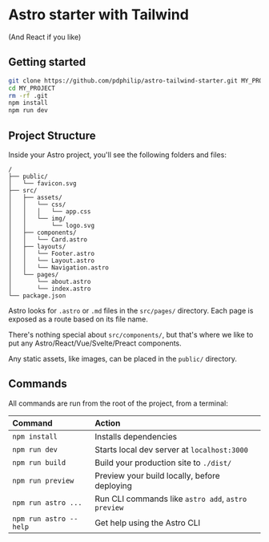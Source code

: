 # Astro starter with Tailwind
(And React if you like)

## Getting started

```bash
git clone https://github.com/pdphilip/astro-tailwind-starter.git MY_PROJECT
cd MY_PROJECT
rm -rf .git
npm install
npm run dev

```

## Project Structure

Inside your Astro project, you'll see the following folders and files:

```
/
├── public/
│   └── favicon.svg
├── src/
│   ├── assets/
│   │   └── css/
│   │   │   └── app.css
│   │   └── img/
│   │       └── logo.svg
│   ├── components/
│   │   └── Card.astro
│   ├── layouts/
│   │   └── Footer.astro
│   │   └── Layout.astro
│   │   └── Navigation.astro
│   └── pages/
│       └── about.astro
│       └── index.astro
└── package.json
```

Astro looks for `.astro` or `.md` files in the `src/pages/` directory. Each page is exposed as a route based on its file name.

There's nothing special about `src/components/`, but that's where we like to put any Astro/React/Vue/Svelte/Preact components.

Any static assets, like images, can be placed in the `public/` directory.

## Commands

All commands are run from the root of the project, from a terminal:

| Command                | Action                                             |
| :--------------------- | :------------------------------------------------- |
| `npm install`          | Installs dependencies                              |
| `npm run dev`          | Starts local dev server at `localhost:3000`        |
| `npm run build`        | Build your production site to `./dist/`            |
| `npm run preview`      | Preview your build locally, before deploying       |
| `npm run astro ...`    | Run CLI commands like `astro add`, `astro preview` |
| `npm run astro --help` | Get help using the Astro CLI                       |
